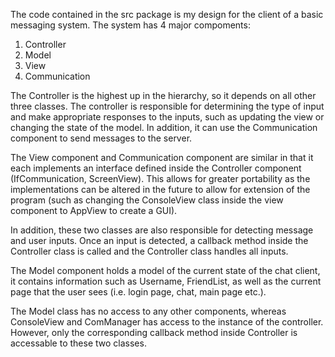 
The code contained in the src package is my design for the client of a basic messaging system. The system has 4 major compoments:

1. Controller
2. Model
3. View
4. Communication

The Controller is the highest up in the hierarchy, so it depends on all other three classes. The controller is responsible for determining the type of input and make appropriate responses to the inputs, such as updating the view or changing the state of the model. In addition, it can use the Communication component to send messages to the server.

The View component and Communication component are similar in that it each implements an interface defined inside the Controller component (IfCommunication, ScreenView). This allows for greater portability as the implementations can be altered in the future to allow for extension of the program (such as changing the ConsoleView class inside the view component to AppView to create a GUI). 

In addition, these two classes are also responsible for detecting message and user inputs. Once an input is detected, a callback method inside the Controller class is called and the Controller class handles all inputs.

The Model component holds a model of the current state of the chat client, it contains information such as Username, FriendList, as well as the current page that the user sees (i.e. login page, chat, main page etc.).

The Model class has no access to any other components, whereas ConsoleView and ComManager has access to the instance of the controller. However, only the corresponding callback method inside Controller is accessable to these two classes.